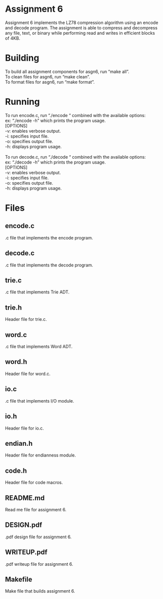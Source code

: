 # Assignment 6
Assignment 6 implements the LZ78 compression algorithm using an encode and decode program. The assignment is able to compress and decompress any file, text, or binary while performing read and writes in efficient blocks of 4KB.

# Building
To build all assignment components for asgn6, run “make all”.\
To clean files for asgn6, run “make clean”.\
To format files for asgn6, run “make format”.

# Running
To run encode.c, run “./encode “ combined with the available options:\
ex: “./encode -h” which prints the program usage.\
[OPTIONS]\
-v: enables verbose output.\
-i: specifies input file.\
-o: specifies output file.\
-h: displays program usage.\
\
To run decode.c, run “./decode  “ combined with the available options:\
ex: “./decode -h” which prints the program usage.\
[OPTIONS]\
-v: enables verbose output.\
-i: specifies input file.\
-o: specifies output file.\
-h: displays program usage.

# Files
## encode.c
.c file that implements the encode program.

## decode.c
.c file that implements the decode program.

## trie.c
.c file that implements Trie ADT.

## trie.h
Header file for trie.c.

## word.c
.c file that implements Word ADT.

## word.h
Header file for word.c.

## io.c
.c file that implements I/O module.

## io.h
Header file for io.c.

## endian.h
Header file for endianness module.

## code.h
Header file for code macros.

## README.md
Read me file for assignment 6.

## DESIGN.pdf
.pdf design file for assignment 6.

## WRITEUP.pdf
.pdf writeup file for assignment 6.

## Makefile
Make file that builds assignment 6.




